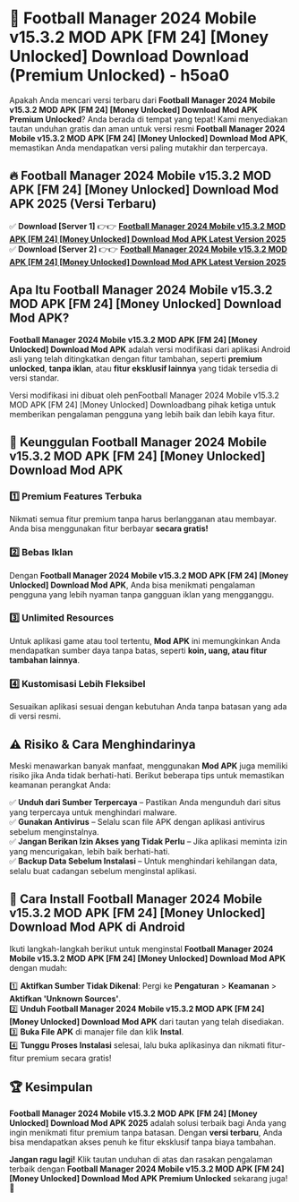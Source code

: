 # 🎯 Football Manager 2024 Mobile v15.3.2 MOD APK [FM 24] [Money Unlocked] Download  Download (Premium Unlocked) -  h5oa0

Apakah Anda mencari versi terbaru dari **Football Manager 2024 Mobile v15.3.2 MOD APK [FM 24] [Money Unlocked] Download Mod APK Premium Unlocked**? Anda berada di tempat yang tepat! Kami menyediakan tautan unduhan gratis dan aman untuk versi resmi **Football Manager 2024 Mobile v15.3.2 MOD APK [FM 24] [Money Unlocked] Download Mod APK**, memastikan Anda mendapatkan versi paling mutakhir dan terpercaya.

## 🔥 Football Manager 2024 Mobile v15.3.2 MOD APK [FM 24] [Money Unlocked] Download Mod APK 2025 (Versi Terbaru)

✅ **Download [Server 1]** 👉👉 [**Football Manager 2024 Mobile v15.3.2 MOD APK [FM 24] [Money Unlocked] Download Mod APK Latest Version 2025**](https://momento.my/?title=Football_Manager_2024_Mobile_v15.3.2_MOD_APK_[FM_24]_[Money_Unlocked]_Download)  
✅ **Download [Server 2]** 👉👉 [**Football Manager 2024 Mobile v15.3.2 MOD APK [FM 24] [Money Unlocked] Download Mod APK Latest Version 2025**](https://momento.my/?title=Football_Manager_2024_Mobile_v15.3.2_MOD_APK_[FM_24]_[Money_Unlocked]_Download)  

## Apa Itu Football Manager 2024 Mobile v15.3.2 MOD APK [FM 24] [Money Unlocked] Download Mod APK?

**Football Manager 2024 Mobile v15.3.2 MOD APK [FM 24] [Money Unlocked] Download Mod APK** adalah versi modifikasi dari aplikasi Android asli yang telah ditingkatkan dengan fitur tambahan, seperti **premium unlocked**, **tanpa iklan**, atau **fitur eksklusif lainnya** yang tidak tersedia di versi standar.

Versi modifikasi ini dibuat oleh penFootball Manager 2024 Mobile v15.3.2 MOD APK [FM 24] [Money Unlocked] Downloadbang pihak ketiga untuk memberikan pengalaman pengguna yang lebih baik dan lebih kaya fitur.

## 🎯 Keunggulan Football Manager 2024 Mobile v15.3.2 MOD APK [FM 24] [Money Unlocked] Download Mod APK

### 1️⃣ Premium Features Terbuka
Nikmati semua fitur premium tanpa harus berlangganan atau membayar. Anda bisa menggunakan fitur berbayar **secara gratis!**

### 2️⃣ Bebas Iklan
Dengan **Football Manager 2024 Mobile v15.3.2 MOD APK [FM 24] [Money Unlocked] Download Mod APK**, Anda bisa menikmati pengalaman pengguna yang lebih nyaman tanpa gangguan iklan yang mengganggu.

### 3️⃣ Unlimited Resources
Untuk aplikasi game atau tool tertentu, **Mod APK** ini memungkinkan Anda mendapatkan sumber daya tanpa batas, seperti **koin, uang, atau fitur tambahan lainnya**.

### 4️⃣ Kustomisasi Lebih Fleksibel
Sesuaikan aplikasi sesuai dengan kebutuhan Anda tanpa batasan yang ada di versi resmi.

## ⚠️ Risiko & Cara Menghindarinya

Meski menawarkan banyak manfaat, menggunakan **Mod APK** juga memiliki risiko jika Anda tidak berhati-hati. Berikut beberapa tips untuk memastikan keamanan perangkat Anda:

✅ **Unduh dari Sumber Terpercaya** – Pastikan Anda mengunduh dari situs yang terpercaya untuk menghindari malware.  
✅ **Gunakan Antivirus** – Selalu scan file APK dengan aplikasi antivirus sebelum menginstalnya.  
✅ **Jangan Berikan Izin Akses yang Tidak Perlu** – Jika aplikasi meminta izin yang mencurigakan, lebih baik berhati-hati.  
✅ **Backup Data Sebelum Instalasi** – Untuk menghindari kehilangan data, selalu buat cadangan sebelum menginstal aplikasi.

## 📌 Cara Install Football Manager 2024 Mobile v15.3.2 MOD APK [FM 24] [Money Unlocked] Download Mod APK di Android

Ikuti langkah-langkah berikut untuk menginstal **Football Manager 2024 Mobile v15.3.2 MOD APK [FM 24] [Money Unlocked] Download Mod APK** dengan mudah:

1️⃣ **Aktifkan Sumber Tidak Dikenal**: Pergi ke **Pengaturan** > **Keamanan** > **Aktifkan 'Unknown Sources'**.  
2️⃣ **Unduh Football Manager 2024 Mobile v15.3.2 MOD APK [FM 24] [Money Unlocked] Download Mod APK** dari tautan yang telah disediakan.  
3️⃣ **Buka File APK** di manajer file dan klik **Instal**.  
4️⃣ **Tunggu Proses Instalasi** selesai, lalu buka aplikasinya dan nikmati fitur-fitur premium secara gratis!

## 🏆 Kesimpulan

**Football Manager 2024 Mobile v15.3.2 MOD APK [FM 24] [Money Unlocked] Download Mod APK 2025** adalah solusi terbaik bagi Anda yang ingin menikmati fitur premium tanpa batasan. Dengan **versi terbaru**, Anda bisa mendapatkan akses penuh ke fitur eksklusif tanpa biaya tambahan.

**Jangan ragu lagi!** Klik tautan unduhan di atas dan rasakan pengalaman terbaik dengan **Football Manager 2024 Mobile v15.3.2 MOD APK [FM 24] [Money Unlocked] Download Mod APK Premium Unlocked** sekarang juga! 🚀
